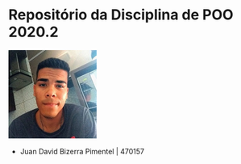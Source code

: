 # Repositório da Disciplina de POO 2020.2
<img src="foto.jpg" width="175">


- Juan David Bizerra Pimentel | 470157